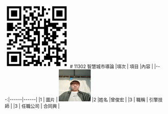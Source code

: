 <img src="exported_qrcode_image_600.png" width="200" height="200">
# 11302
智慧城市導論
|項次 | 項目 |內容 |
|---:|------|------|
|1 | 圖片 | <img src="33523.jpg" width="100" Height="100" />
|2 |姓名 |曾俊宏 |
|3 | 職稱 | 引擎技師 |
|3 | 任職公司 | 合同興 |

